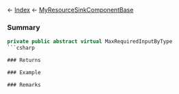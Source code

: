 ← [Index](Api-Index) ← [MyResourceSinkComponentBase](VRage.Game.Components.MyResourceSinkComponentBase)

### Summary

```csharp
private public abstract virtual MaxRequiredInputByType
```csharp

### Returns

### Example

### Remarks

